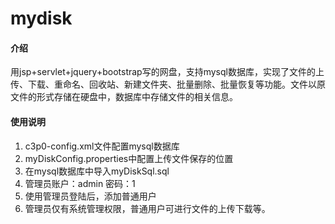 # mydisk

#### 介绍
用jsp+servlet+jquery+bootstrap写的网盘，支持mysql数据库，实现了文件的上传、下载、重命名、回收站、新建文件夹、批量删除、批量恢复等功能。文件以原文件的形式存储在硬盘中，数据库中存储文件的相关信息。

#### 使用说明

1. c3p0-config.xml文件配置mysql数据库
2. myDiskConfig.properties中配置上传文件保存的位置
3. 在mysql数据库中导入myDiskSql.sql
4. 管理员账户：admin  密码：1
5. 使用管理员登陆后，添加普通用户
6. 管理员仅有系统管理权限，普通用户可进行文件的上传下载等。

